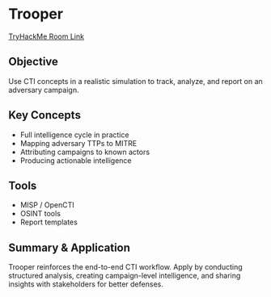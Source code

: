 # Trooper
[TryHackMe Room Link](https://tryhackme.com/room/trooper)

## Objective
Use CTI concepts in a realistic simulation to track, analyze, and report on an adversary campaign.

## Key Concepts
- Full intelligence cycle in practice  
- Mapping adversary TTPs to MITRE  
- Attributing campaigns to known actors  
- Producing actionable intelligence

## Tools
- MISP / OpenCTI  
- OSINT tools  
- Report templates

## Summary & Application
Trooper reinforces the end-to-end CTI workflow. Apply by conducting structured analysis, creating campaign-level intelligence, and sharing insights with stakeholders for better defenses.

